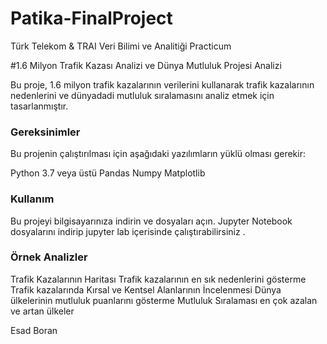 # Patika-FinalProject

Türk Telekom &amp; TRAI Veri Bilimi ve Analitiği Practicum

#1.6 Milyon Trafik Kazası Analizi ve Dünya Mutluluk Projesi Analizi

Bu proje, 1.6 milyon trafik kazalarının verilerini kullanarak trafik kazalarının nedenlerini ve dünyadadi mutluluk sıralamasını analiz etmek için tasarlanmıştır.


### Gereksinimler

Bu projenin çalıştırılması için aşağıdaki yazılımların yüklü olması gerekir:

Python 3.7 veya üstü
Pandas
Numpy
Matplotlib

### Kullanım

Bu projeyi bilgisayarınıza indirin ve dosyaları açın.
Jupyter Notebook dosyalarını indirip jupyter lab içerisinde çalıştırabilirsiniz . 


### Örnek Analizler

Trafik Kazalarının Haritası
Trafik kazalarının en sık nedenlerini gösterme
Trafik kazalarında Kırsal ve Kentsel Alanlarının İncelenmesi
Dünya ülkelerinin mutluluk puanlarını gösterme
Mutluluk Sıralaması en çok azalan ve artan ülkeler



Esad Boran



